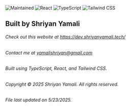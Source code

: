 ![Maintained](https://img.shields.io/badge/Maintained-yes-green.svg) ![React](https://img.shields.io/badge/-ReactJs-61DAFB?logo=react&logoColor=white&style=for-the-badge) ![TypeScript](https://img.shields.io/badge/TypeScript-3178C6?style=for-the-badge&logo=typescript&logoColor=white) ![Tailwind CSS](https://img.shields.io/badge/Tailwind_CSS-38B2AC?style=for-the-badge&logo=tailwind-css&logoColor=white)

## Built by Shriyan Yamali

###### Check out this website at <a href="https://dev.shriyanyamali.tech/">https://dev.shriyanyamali.tech/</a>

###### Contact me at <a  href="mailto:yamalishriyan@gmail.com">yamalishriyan@gmail.com</a>

###### Built using TypeScript, React, and Tailwind CSS.

###### Copyright © 2025 Shriyan Yamali. All rights reserved.

###### File last updated on 5/23/2025.
